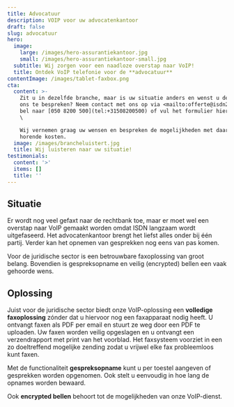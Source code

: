 ```yaml
---
title: Advocatuur
description: VOIP voor uw advocatenkantoor
draft: false
slug: advocatuur
hero:
  image:
    large: /images/hero-assurantiekantoor.jpg
    small: /images/hero-assurantiekantoor-small.jpg
  subtitle: Wij zorgen voor een naadloze overstap naar VoIP!
  title: Ontdek VoIP telefonie voor de **advocatuur**
contentImage: /images/tablet-faxbox.png
cta:
  content: >-
    Zit u in dezelfde branche, maar is uw situatie anders en wenst u deze met
    ons te bespreken? Neem contact met ons op via <mailto:offerte@isdn2voip.nl>,
    bel naar [050 8200 500](tel:+31508200500) of vul het formulier hiernaast in.
    \

    Wij vernemen graag uw wensen en bespreken de mogelijkheden met daarbij
    horende kosten.
  image: /images/brancheluistert.jpg
  title: Wij luisteren naar uw situatie!
testimonials:
  content: '>'
  items: []
  title: ''
---
```

## Situatie

Er wordt nog veel gefaxt naar de rechtbank toe, maar er moet wel een overstap naar VoIP gemaakt worden omdat ISDN langzaam wordt uitgefaseerd. Het advocatenkantoor brengt het liefst alles onder bij één partij. Verder kan het opnemen van gesprekken nog eens van pas komen. 

Voor de juridische sector is een betrouwbare faxoplossing van groot belang. Bovendien is gespreksopname en veilig (encrypted) bellen een vaak gehoorde wens. 

## Oplossing

Juist voor de juridische sector biedt onze VoIP-oplossing een **volledige faxoplossing** zónder dat u hiervoor nog een faxapparaat nodig heeft. U ontvangt faxen als PDF per email en stuurt ze weg door een PDF te uploaden. Uw faxen worden veilig opgeslagen en u ontvangt een verzendrapport met print van het voorblad. Het faxsysteem voorziet in een zo doeltreffend mogelijke zending zodat u vrijwel elke fax probleemloos kunt faxen. 

Met de functionaliteit **gespreksopname** kunt u per toestel aangeven of gesprekken worden opgenomen. Ook stelt u eenvoudig in hoe lang de opnames worden bewaard.

Ook **encrypted bellen** behoort tot de mogelijkheden van onze VoIP-dienst.
